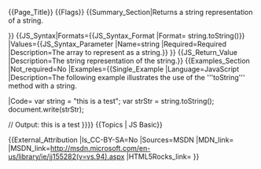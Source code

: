 {{Page_Title}}
{{Flags}}
{{Summary_Section|Returns a string representation of a string.

}}
{{JS_Syntax|Formats={{JS_Syntax_Format
|Format= string.toString()}}
|Values={{JS_Syntax_Parameter
|Name=string
|Required=Required
|Description=The array to represent as a string.}}
}}
{{JS_Return_Value
|Description=The string representation of the string.}}
{{Examples_Section
|Not_required=No
|Examples={{Single_Example
|Language=JavaScript
|Description=The following example illustrates the use of the '''toString''' method with a string.

|Code= var string = "this is a test";
 var strStr = string.toString();
 document.write(strStr);
 
 // Output: this is a test
}}}}
{{Topics | JS Basic}}

{{External_Attribution
|Is_CC-BY-SA=No
|Sources=MSDN
|MDN_link=
|MSDN_link=http://msdn.microsoft.com/en-us/library/ie/jj155282(v=vs.94).aspx
|HTML5Rocks_link=
}}